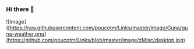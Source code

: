 ### Hi there 👋

<!--
[![email](https://img.shields.io/badge/email-poucotm%40gmail.com-blue)](mailto:poucotm@gmail.com)
![followers](https://img.shields.io/github/followers/poucotm)

![](https://github-readme-stats.vercel.app/api?username=poucotm&count_private=true&show_icons=true&theme=gotham&hide=contribs)
-->
<!--
![](https://github-readme-stats.vercel.app/api/top-langs/?username=poucotm&theme=onedark)
-->
<!--
**poucotm/poucotm** is a ✨ _special_ ✨ repository because its `README.md` (this file) appears on your GitHub profile.

Here are some ideas to get you started:

- 🔭 I’m currently working on ...
- 🌱 I’m currently learning ...
- 👯 I’m looking to collaborate on ...
- 🤔 I’m looking for help with ...
- 💬 Ask me about ...
- 📫 How to reach me: ...
- 😄 Pronouns: ...
- ⚡ Fun fact: ...
-->

![Image]([https://raw.githubusercontent.com/poucotm/Links/master/image/Guna/guna-weather.png](https://github.com/poucotm/Links/blob/master/image/zMisc/desktop.jpg)
